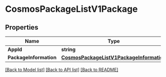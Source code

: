 # CosmosPackageListV1Package

## Properties

Name | Type | Description | Notes
------------ | ------------- | ------------- | -------------
**AppId** | **string** |  | [optional] 
**PackageInformation** | [**CosmosPackageListV1PackageInformation**](.md) |  | [optional] 

[[Back to Model list]](../README.md#documentation-for-models) [[Back to API list]](../README.md#documentation-for-api-endpoints) [[Back to README]](../README.md)


